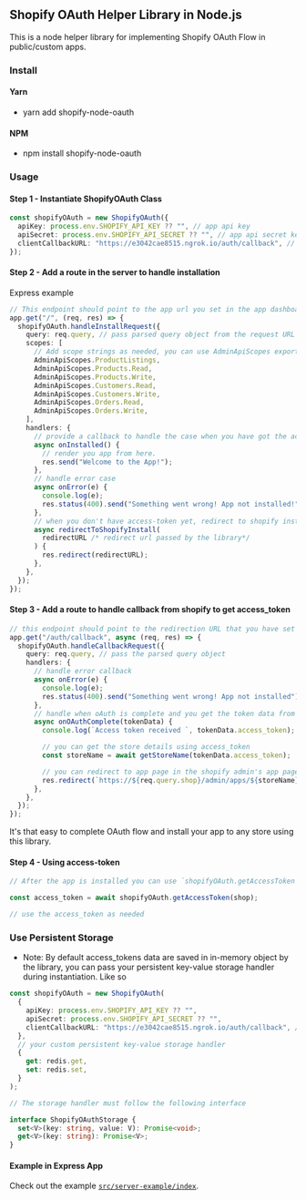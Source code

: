 ## Shopify OAuth Helper Library in Node.js

This is a node helper library for implementing Shopify OAuth Flow in public/custom apps.

### Install

#### Yarn

- yarn add shopify-node-oauth

#### NPM

- npm install shopify-node-oauth

### Usage

#### Step 1 - Instantiate ShopifyOAuth Class

```ts
const shopifyOAuth = new ShopifyOAuth({
  apiKey: process.env.SHOPIFY_API_KEY ?? "", // app api key
  apiSecret: process.env.SHOPIFY_API_SECRET ?? "", // app api secret key
  clientCallbackURL: "https://e3042cae8515.ngrok.io/auth/callback", // redirect uri that you have added in the dashboard
});
```

#### Step 2 - Add a route in the server to handle installation

Express example

```ts
// This endpoint should point to the app url you set in the app dashboard
app.get("/", (req, res) => {
  shopifyOAuth.handleInstallRequest({
    query: req.query, // pass parsed query object from the request URL
    scopes: [
      // Add scope strings as needed, you can use AdminApiScopes exported from this library like so
      AdminApiScopes.ProductListings,
      AdminApiScopes.Products.Read,
      AdminApiScopes.Products.Write,
      AdminApiScopes.Customers.Read,
      AdminApiScopes.Customers.Write,
      AdminApiScopes.Orders.Read,
      AdminApiScopes.Orders.Write,
    ],
    handlers: {
      // provide a callback to handle the case when you have got the access-token
      async onInstalled() {
        // render you app from here.
        res.send("Welcome to the App!");
      },
      // handle error case
      async onError(e) {
        console.log(e);
        res.status(400).send("Something went wrong! App not installed!");
      },
      // when you don't have access-token yet, redirect to shopify install page
      async redirectToShopifyInstall(
        redirectURL /* redirect url passed by the library*/
      ) {
        res.redirect(redirectURL);
      },
    },
  });
});
```

#### Step 3 - Add a route to handle callback from shopify to get access_token

```ts
// this endpoint should point to the redirection URL that you have set in the app dashboard
app.get("/auth/callback", async (req, res) => {
  shopifyOAuth.handleCallbackRequest({
    query: req.query, // pass the parsed query object
    handlers: {
      // handle error callback
      async onError(e) {
        console.log(e);
        res.status(400).send("Something went wrong! App not installed");
      },
      // handle when oAuth is complete and you get the token data from shopify
      async onOAuthComplete(tokenData) {
        console.log(`Access token received `, tokenData.access_token);

        // you can get the store details using access_token
        const storeName = await getStoreName(tokenData.access_token);

        // you can redirect to app page in the shopify admin's app page
        res.redirect(`https://${req.query.shop}/admin/apps/${storeName}`);
      },
    },
  });
});
```

It's that easy to complete OAuth flow and install your app to any store using this library.

#### Step 4 - Using access-token

```ts
// After the app is installed you can use `shopifyOAuth.getAccessToken` function to get the access_token

const access_token = await shopifyOAuth.getAccessToken(shop);

// use the access_token as needed
```

### Use Persistent Storage

- Note: By default access_tokens data are saved in in-memory object by the library, you can pass your persistent key-value storage handler during instantiation. Like so

```ts
const shopifyOAuth = new ShopifyOAuth(
  {
    apiKey: process.env.SHOPIFY_API_KEY ?? "",
    apiSecret: process.env.SHOPIFY_API_SECRET ?? "",
    clientCallbackURL: "https://e3042cae8515.ngrok.io/auth/callback", // make sure to change this
  },
  // your custom persistent key-value storage handler
  {
    get: redis.get,
    set: redis.set,
  }
);

// The storage handler must follow the following interface

interface ShopifyOAuthStorage {
  set<V>(key: string, value: V): Promise<void>;
  get<V>(key: string): Promise<V>;
}
```

#### Example in Express App

Check out the example [`src/server-example/index`](src/server-example/index.ts).
